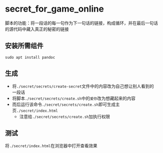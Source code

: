# secret_for_game_online

脚本的功能：将一段话的每一句作为下一句话的链接，构成循环，并在最后一句话的源代码中藏入真正的秘密的链接

## 安装所需组件

`sudo apt install pandoc`

## 生成

- 将`./secret/secrets/create-secret`文件中的内容改为自己想让别人看到的一段话
- 将脚本`./secret/secrets/create.sh`中的`爱你`改为想藏起来的内容
- 而后运行该命令`./secret/secrets/create.sh`即可生成主页`./secret/index.html`
    - 注意给`./secret/secrets/create.sh`加执行权限


## 测试

将`./secret/index.html`在浏览器中打开查看效果
